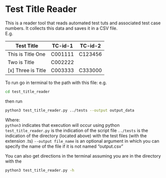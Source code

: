 # Test Title Reader

This is a reader tool that reads automated test tuts and associated test case numbers.
It collects this data and saves it in a CSV file.
<br>E.g.

| Test Title        | TC-id-1  | TC-id-2  |
|-------------------|----------|----------|
| This is Title One | C001111  | C123456  |
| Two is Title      | C002222  |          |
| [x] Three is Title| C003333  | C333000  |


To run go in terminal to the path with this file:
e.g.
```zsh
cd test_title_reader
```

then run
```zsh
python3 test_title_reader.py ../tests --output output_data
```

Where:<br>
`python3` indicates that execution will occur using python
`test_title_reader.py` is the indication of the script file
`../tests` is the indication of the directory (located above) with the test files (with the extension .ts)
`--output file_name` is an optional argument in which you can specify the name of the file if it is not named “output.csv”

You can also get directions in the terminal assuming you are in the directory with the 
```zsh
python3 test_title_reader.py -h
```
